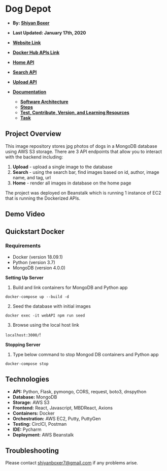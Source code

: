 # Dog Depot

- **By: [Shiyan Boxer](http://shiyanboxer.netlify.app/)**
- **Last Updated: January 17th, 2020**
- **[Website Link](http://ec2-15-223-5-20.ca-central-1.compute.amazonaws.com:3000/)**
- **[Docker Hub APIs Link](https://hub.docker.com/repository/docker/shiyanboxer/imagerepository)**
- **[Home API](http://imagerepo-env.eba-f2rmmiak.ca-central-1.elasticbeanstalk.com:5001/)**
- **[Search API](http://imagerepo-env.eba-f2rmmiak.ca-central-1.elasticbeanstalk.com:5002/search)**
- **[Upload API](http://imagerepo-env.eba-f2rmmiak.ca-central-1.elasticbeanstalk.com:5003/upload)**

- **[Documentation](https://github.com/shiyanboxer/Image-Repository/tree/main/Documentation)**
    - **[Software Architecture](https://github.com/shiyanboxer/Image-Repository/blob/main/Documentation/1_Software_Architecture.md)**
    - **[Steps](https://github.com/shiyanboxer/Image-Repository/blob/main/Documentation/2_Steps.md)**
    - **[Test, Contribute, Version, and Learning Resources](https://github.com/shiyanboxer/Image-Repository/blob/main/Documentation/3_Test_Contribute_Version_%20Learning_Resources.md)**
    - **[Task](https://github.com/shiyanboxer/Image-Repository/blob/main/Documentation/4_Task.md)**

## Project Overview

This image repository stores jpg photos of dogs in a MongoDB database using AWS S3 storage. There are 3 API endpoints
that allow you to interact with the backend including:

1. **Upload** - upload a single image to the database
2. **Search** - using the search bar, find images based on id, author, image name, and tag, url
3. **Home** - render all images in database on the home page

The project was deployed on Beanstalk which is running 1 instance of EC2 that is running the Dockerized APIs.

## Demo Video


## Quickstart Docker 

### Requirements

- Docker (version 18.09.1)
- Python (version 3.7)
- MongoDB (version 4.0.0)

**Setting Up Server**

1. Build and link containers for MongoDB and Python app

`docker-compose up --build -d`

2. Seed the database with initial images

`docker exec -it webAPI npm run seed`

3. Browse using the local host link

`localhost:3000/`!

**Stopping Server**

1. Type below command to stop Mongod DB containers and Python app

`docker-compose stop`

## Technologies

- **API:** Python, Flask, pymongo, CORS, request, boto3, dnspython
- **Database:** MongoDB
- **Storage:** AWS S3
- **Frontend:** React, Javascript, MBDReact, Axions
- **Containers:** Docker
- **Orchestration:** AWS EC2, Putty, PuttyGen
- **Testing:** CirclCI, Postman
- **IDE:** Pycharm
- **Deployment:** AWS Beanstalk

## Troubleshooting

Please contact shiyanboxer7@gmail.com if any problems arise. 
